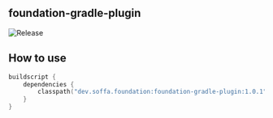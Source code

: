 ## foundation-gradle-plugin


![Release](https://img.shields.io/badge/release-1.0.1-green.svg?style=flat)

## How to use

```kotlin
buildscript {
    dependencies {
        classpath("dev.soffa.foundation:foundation-gradle-plugin:1.0.1")
    }
}

```
